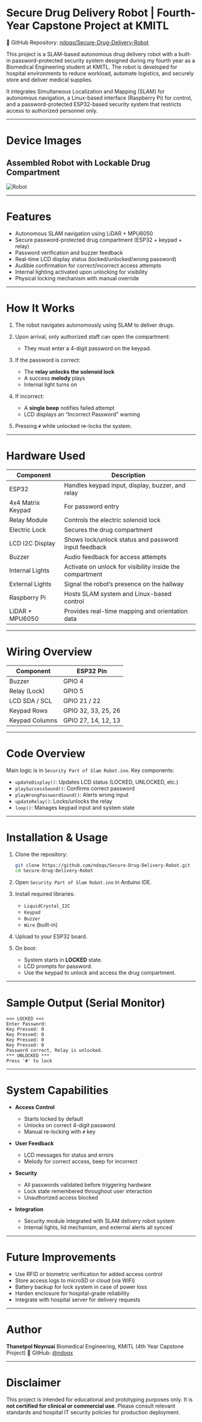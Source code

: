 
# Secure Drug Delivery Robot | Fourth-Year Capstone Project at KMITL

🔗 GitHub Repository: [ndoqx/Secure-Drug-Delivery-Robot](https://github.com/ndoqx/Secure-Drug-Delivery-Robot.git)

This project is a SLAM-based autonomous drug delivery robot with a built-in password-protected security system designed during my fourth year as a Biomedical Engineering student at KMITL. The robot is developed for hospital environments to reduce workload, automate logistics, and securely store and deliver medical supplies.

It integrates Simultaneous Localization and Mapping (SLAM) for autonomous navigation, a Linux-based interface (Raspberry Pi) for control, and a password-protected ESP32-based security system that restricts access to authorized personnel only.

---

# Device Images

## Assembled Robot with Lockable Drug Compartment

![Robot](Robot.jpg)


---

# Features

* Autonomous SLAM navigation using LiDAR + MPU6050
* Secure password-protected drug compartment (ESP32 + keypad + relay)
* Password verification and buzzer feedback
* Real-time LCD display status (locked/unlocked/wrong password)
* Audible confirmation for correct/incorrect access attempts
* Internal lighting activated upon unlocking for visibility
* Physical locking mechanism with manual override

---

# How It Works

1. The robot navigates autonomously using SLAM to deliver drugs.
2. Upon arrival, only authorized staff can open the compartment:

   * They must enter a 4-digit password on the keypad.
3. If the password is correct:

   * The **relay unlocks the solenoid lock**
   * A success **melody** plays
   * Internal light turns on
4. If incorrect:

   * A **single beep** notifies failed attempt
   * LCD displays an “Incorrect Password” warning
5. Pressing `#` while unlocked re-locks the system.

---

# Hardware Used

| Component         | Description                                              |
| ----------------- | -------------------------------------------------------- |
| ESP32             | Handles keypad input, display, buzzer, and relay         |
| 4x4 Matrix Keypad | For password entry                                       |
| Relay Module      | Controls the electric solenoid lock                      |
| Electric Lock     | Secures the drug compartment                             |
| LCD I2C Display   | Shows lock/unlock status and password input feedback     |
| Buzzer            | Audio feedback for access attempts                       |
| Internal Lights   | Activate on unlock for visibility inside the compartment |
| External Lights   | Signal the robot’s presence on the hallway               |
| Raspberry Pi      | Hosts SLAM system and Linux-based control                |
| LiDAR + MPU6050   | Provides real-time mapping and orientation data          |

---

# Wiring Overview

| Component      | ESP32 Pin           |
| -------------- | ------------------- |
| Buzzer         | GPIO 4              |
| Relay (Lock)   | GPIO 5              |
| LCD SDA / SCL  | GPIO 21 / 22        |
| Keypad Rows    | GPIO 32, 33, 25, 26 |
| Keypad Columns | GPIO 27, 14, 12, 13 |

---

# Code Overview

Main logic is in `Security Part of Slam Robot.ino`.
Key components:

* `updateDisplay()`: Updates LCD status (LOCKED, UNLOCKED, etc.)
* `playSuccessSound()`: Confirms correct password
* `playWrongPasswordSound()`: Alerts wrong input
* `updateRelay()`: Locks/unlocks the relay
* `loop()`: Manages keypad input and system state

---

# Installation & Usage

1. Clone the repository:

   ```bash
   git clone https://github.com/ndoqx/Secure-Drug-Delivery-Robot.git
   cd Secure-Drug-Delivery-Robot
   ```

2. Open `Security Part of Slam Robot.ino` in Arduino IDE.

3. Install required libraries:

   * `LiquidCrystal_I2C`
   * `Keypad`
   * `Buzzer`
   * `Wire` (built-in)

4. Upload to your ESP32 board.

5. On boot:

   * System starts in **LOCKED** state.
   * LCD prompts for password.
   * Use the keypad to unlock and access the drug compartment.

---

# Sample Output (Serial Monitor)

```
>>> LOCKED <<<
Enter Password:
Key Pressed: 0
Key Pressed: 0
Key Pressed: 0
Key Pressed: 0
Password correct, Relay is unlocked.
*** UNLOCKED ***
Press '#' to lock
```

---

# System Capabilities

* **Access Control**

  * Starts locked by default
  * Unlocks on correct 4-digit password
  * Manual re-locking with `#` key

* **User Feedback**

  * LCD messages for status and errors
  * Melody for correct access, beep for incorrect

* **Security**

  * All passwords validated before triggering hardware
  * Lock state remembered throughout user interaction
  * Unauthorized access blocked

* **Integration**

  * Security module integrated with SLAM delivery robot system
  * Internal lights, lid mechanism, and external alerts all synced

---

# Future Improvements

* Use RFID or biometric verification for added access control
* Store access logs to microSD or cloud (via WiFi)
* Battery backup for lock system in case of power loss
* Harden enclosure for hospital-grade reliability
* Integrate with hospital server for delivery requests

---

# Author

**Thanetpol Noynuai**
Biomedical Engineering, KMITL (4th Year Capstone Project)
🔗 GitHub: [@ndoqx](https://github.com/ndoqx)

---

# Disclaimer

This project is intended for educational and prototyping purposes only. It is **not certified for clinical or commercial use**. Please consult relevant standards and hospital IT security policies for production deployment.
